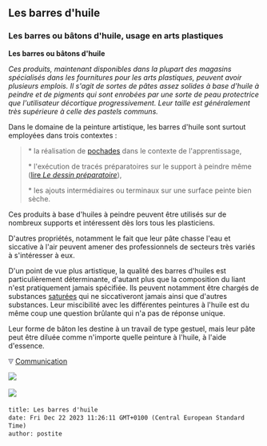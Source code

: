 ## Les barres d'huile
### Les barres ou bâtons d'huile, usage en arts plastiques
 **Les barres ou bâtons d'huile**  

_Ces produits, maintenant disponibles dans la plupart des magasins spécialisés dans les fournitures pour les arts plastiques, peuvent avoir plusieurs emplois. Il s'agit de sortes de pâtes assez solides à base d'huile à peindre et de pigments qui sont enrobées par une sorte de peau protectrice que l'utilisateur décortique progressivement. Leur taille est généralement très supérieure à celle des pastels communs._

Dans le domaine de la peinture artistique, les barres d'huile sont surtout employées dans trois contextes :

> \* la réalisation de [pochades](pochade.html) dans le contexte de l'apprentissage,
> 
> \* l'exécution de tracés préparatoires sur le support à peindre même ([lire _Le dessin préparatoire_](dessinpreparatoire.html)),
> 
> \* les ajouts intermédiaires ou terminaux sur une surface peinte bien sèche.

Ces produits à base d'huiles à peindre peuvent être utilisés sur de nombreux supports et intéressent dès lors tous les plasticiens.

D'autres propriétés, notamment le fait que leur pâte chasse l'eau et siccative à l'air peuvent amener des professionnels de secteurs très variés à s'intéresser à eux.

D'un point de vue plus artistique, la qualité des barres d'huiles est particulièrement déterminante, d'autant plus que la composition du liant n'est pratiquement jamais spécifiée. Ils peuvent notamment être chargés de substances [saturées](saturation.html) qui ne siccativeront jamais ainsi que d'autres substances. Leur miscibilité avec les différentes peintures à l'huile est du même coup une question brûlante qui n'a pas de réponse unique.

Leur forme de bâton les destine à un travail de type gestuel, mais leur pâte peut être diluée comme n'importe quelle peinture à l'huile, à l'aide d'essence.



![](images/flechebas.gif) [Communication](http://www.artrealite.com/annonceurs.htm) 

[![](https://cbonvin.fr/sites/regie.artrealite.com/visuels/campagne1.png)](index-2.html#20131014)

![](https://cbonvin.fr/sites/regie.artrealite.com/visuels/campagne2.png)
```
title: Les barres d'huile
date: Fri Dec 22 2023 11:26:11 GMT+0100 (Central European Standard Time)
author: postite
```
